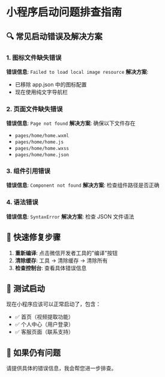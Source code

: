 # 小程序启动问题排查指南

## 🔍 常见启动错误及解决方案

### 1. 图标文件缺失错误
**错误信息**: `Failed to load local image resource`
**解决方案**: 
- 已移除 app.json 中的图标配置
- 现在使用纯文字导航栏

### 2. 页面文件缺失错误
**错误信息**: `Page not found`
**解决方案**: 确保以下文件存在
- `pages/home/home.wxml`
- `pages/home/home.js` 
- `pages/home/home.wxss`
- `pages/home/home.json`

### 3. 组件引用错误
**错误信息**: `Component not found`
**解决方案**: 检查组件路径是否正确

### 4. 语法错误
**错误信息**: `SyntaxError`
**解决方案**: 检查 JSON 文件语法

## 🚀 快速修复步骤

1. **重新编译**: 点击微信开发者工具的"编译"按钮
2. **清除缓存**: 工具 → 清除缓存 → 清除所有
3. **检查控制台**: 查看具体错误信息

## 📱 测试启动

现在小程序应该可以正常启动了，包含：
- ✅ 首页（视频提取功能）
- ✅ 个人中心（用户登录）
- ✅ 客服页面（联系支持）

## 🔧 如果仍有问题

请提供具体的错误信息，我会帮您进一步排查。 